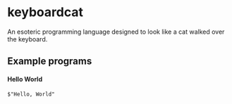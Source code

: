# keyboardcat
An esoteric programming language designed to look like a cat walked over the keyboard.
## Example programs
#### Hello World
```
$"Hello, World"
```